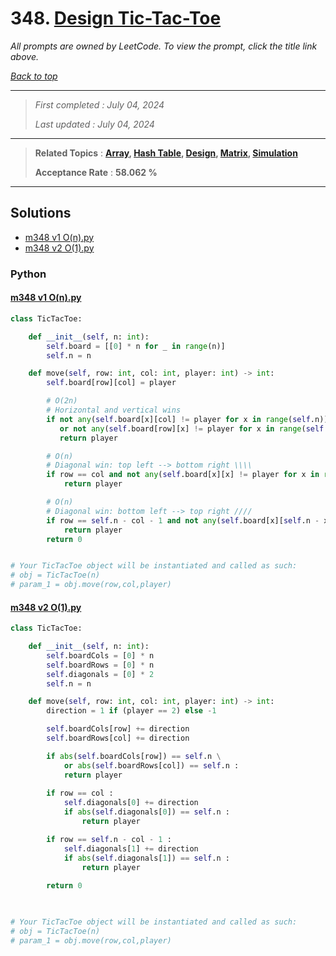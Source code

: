# 348. [Design Tic-Tac-Toe](<https://leetcode.com/problems/design-tic-tac-toe>)

*All prompts are owned by LeetCode. To view the prompt, click the title link above.*

*[Back to top](<../README.md>)*

------

> *First completed : July 04, 2024*
>
> *Last updated : July 04, 2024*


------

> **Related Topics** : **[Array](<by_topic/Array.md>), [Hash Table](<by_topic/Hash Table.md>), [Design](<by_topic/Design.md>), [Matrix](<by_topic/Matrix.md>), [Simulation](<by_topic/Simulation.md>)**
>
> **Acceptance Rate** : **58.062 %**


------

## Solutions

- [m348 v1 O(n).py](<../my-submissions/m348 v1 O(n).py>)
- [m348 v2 O(1).py](<../my-submissions/m348 v2 O(1).py>)
### Python
#### [m348 v1 O(n).py](<../my-submissions/m348 v1 O(n).py>)
```Python
class TicTacToe:

    def __init__(self, n: int):
        self.board = [[0] * n for _ in range(n)]
        self.n = n

    def move(self, row: int, col: int, player: int) -> int:
        self.board[row][col] = player

        # O(2n)
        # Horizontal and vertical wins
        if not any(self.board[x][col] != player for x in range(self.n)) \
           or not any(self.board[row][x] != player for x in range(self.n)) :
           return player

        # O(n)
        # Diagonal win: top left --> bottom right \\\\
        if row == col and not any(self.board[x][x] != player for x in range(self.n)) :
            return player

        # O(n)
        # Diagonal win: bottom left --> top right ////
        if row == self.n - col - 1 and not any(self.board[x][self.n - x - 1] != player for x in range(self.n)) :
            return player
        return 0


# Your TicTacToe object will be instantiated and called as such:
# obj = TicTacToe(n)
# param_1 = obj.move(row,col,player)
```

#### [m348 v2 O(1).py](<../my-submissions/m348 v2 O(1).py>)
```Python
class TicTacToe:

    def __init__(self, n: int):
        self.boardCols = [0] * n
        self.boardRows = [0] * n
        self.diagonals = [0] * 2
        self.n = n

    def move(self, row: int, col: int, player: int) -> int:
        direction = 1 if (player == 2) else -1

        self.boardCols[row] += direction
        self.boardRows[col] += direction

        if abs(self.boardCols[row]) == self.n \
            or abs(self.boardRows[col]) == self.n :
            return player
        
        if row == col :
            self.diagonals[0] += direction
            if abs(self.diagonals[0]) == self.n :
                return player

        if row == self.n - col - 1 :
            self.diagonals[1] += direction
            if abs(self.diagonals[1]) == self.n :
                return player
        
        return 0

    

# Your TicTacToe object will be instantiated and called as such:
# obj = TicTacToe(n)
# param_1 = obj.move(row,col,player)
```

